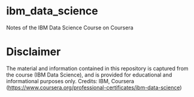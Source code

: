 # ibm_data_science
Notes of the IBM Data Science Course on Coursera


# Disclaimer

The material and information contained in this repository is captured from the course (IBM Data Science), and is provided for educational and informational purposes only. 
Credits: IBM, Coursera (https://www.coursera.org/professional-certificates/ibm-data-science)
